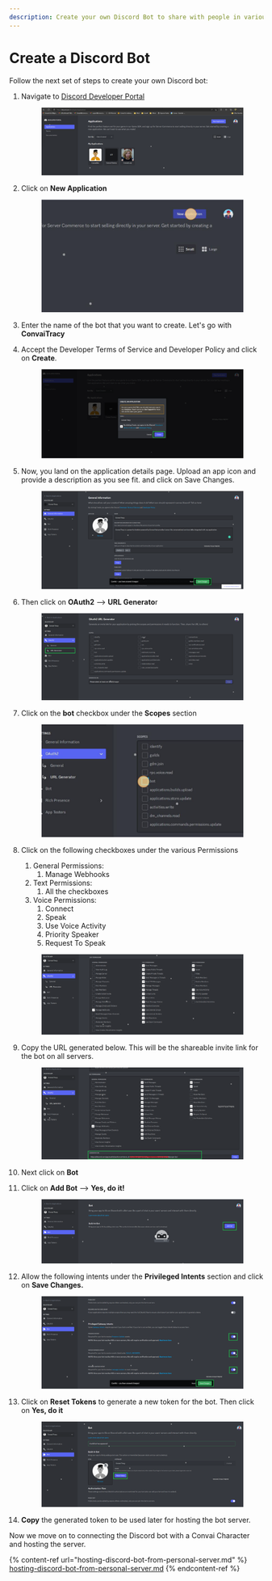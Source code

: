 ```yaml
---
description: Create your own Discord Bot to share with people in various servers.
---
```


# Create a Discord Bot

Follow the next set of steps to create your own Discord bot:

1.  Navigate to [Discord Developer Portal](https://discord.com/developers/applications)



    <figure><img src="../../.gitbook/assets/dbc-ss-1.png" alt=""><figcaption></figcaption></figure>
2.  Click on **New Application**



    <figure><img src="../../.gitbook/assets/dbc-ss-2.png" alt=""><figcaption></figcaption></figure>
3. Enter the name of the bot that you want to create. Let's go with **ConvaiTracy**
4.  Accept the Developer Terms of Service and Developer Policy and click on **Create**.



    <figure><img src="../../.gitbook/assets/dbc-ss-3.png" alt=""><figcaption></figcaption></figure>
5.  Now, you land on the application details page. Upload an app icon and provide a description as you see fit. and click on Save Changes.



    <figure><img src="../../.gitbook/assets/dbc-ss-4.png" alt=""><figcaption></figcaption></figure>
6.  Then click on **OAuth2** --> **URL Generato**r&#x20;



    <figure><img src="../../.gitbook/assets/dbc-ss-5.png" alt=""><figcaption></figcaption></figure>
7.  Click on the **bot** checkbox under the **Scopes** section



    <figure><img src="../../.gitbook/assets/dbc-ss-6.png" alt=""><figcaption></figcaption></figure>
8.  Click on the following checkboxes under the various Permissions

    1. General Permissions:
       1. Manage Webhooks
    2. Text Permissions:
       1. All the checkboxes
    3. Voice Permissions:
       1. Connect
       2. Speak
       3. Use Voice Activity
       4. Priority Speaker
       5. Request To Speak



    <figure><img src="../../.gitbook/assets/dbc-ss-7.png" alt=""><figcaption></figcaption></figure>
9.  Copy the URL generated below. This will be the shareable invite link for the bot on all servers.



    <figure><img src="../../.gitbook/assets/dbc-ss-8.png" alt=""><figcaption></figcaption></figure>
10. Next click on **Bot**
11. Click on **Add Bot**  --> **Yes, do it!**



    <figure><img src="../../.gitbook/assets/dbc-ss-9.png" alt=""><figcaption></figcaption></figure>
12. Allow the following intents under the **Privileged Intents** section and click on **Save Changes.**



    <figure><img src="../../.gitbook/assets/dbc-ss-10.png" alt=""><figcaption></figcaption></figure>
13. Click on **Reset Tokens** to generate a new token for the bot. Then click on **Yes, do it**



    <figure><img src="../../.gitbook/assets/dbc-ss-11.png" alt=""><figcaption></figcaption></figure>
14. **Copy** the generated token to be used later for hosting the bot server.

Now we move on to connecting the Discord bot with a Convai Character and hosting the server.

{% content-ref url="hosting-discord-bot-from-personal-server.md" %}
[hosting-discord-bot-from-personal-server.md](hosting-discord-bot-from-personal-server.md)
{% endcontent-ref %}
